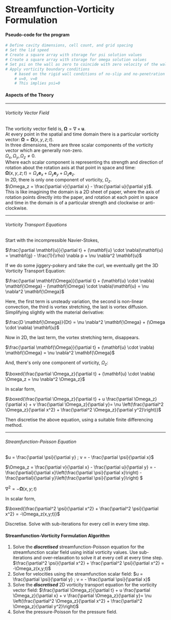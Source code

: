 Streamfunction-Vorticity Formulation
====================================

#### Pseudo-code for the program
```python
# Define cavity dimensions, cell count, and grid spacing
# Set the lid speed
# Create a square array with storage for psi solution values
# Create a square array with storage for omega solution values
# Set psi on the wall as zero to coincide with zero velocity of the walls
# Apply vorticity boundary conditions 
    # based on the rigid wall conditions of no-slip and no-penetration
    # u=0, v=0
    # This implies psi=0
```

#### Aspects of the Theory

------------------------------------------

###### Vorticity Vector Field
The vorticity vector field is,
$\mathbf{\Omega} = \nabla \times \mathbf{u}$.\
At every point in the spatial and time domain there is a particular vorticity vector:
$\mathbf{\Omega} = \mathbf{\Omega}(x,y,z;t)$.\
In three dimensions, there are three scalar components of the vorticity vector which are generally non-zero.\
$\Omega_x, \Omega_y, \Omega_z \ne 0$.\
Where each scalar component is representing ths strength and direction of rotation about the rotation axis at that point in space and time:\
$\mathbf{\Omega}(x,y,z;t) = \Omega_x \mathbf{e}_x + \Omega_y \mathbf{e}_y + \Omega_z \mathbf{e}_z$.\
In 2D, there is only one component of vorticity, $\Omega_z$.\
$\Omega_z = \frac{\partial v}{\partial x} - \frac{\partial u}{\partial y}$.\
This is like imagining the domain is a 2D sheet of paper, where the axis of rotation points directly into the paper, and rotation at each point in space and time in the domain is of a particular strength and clockwise or anti-clockwise.

-----------------------------------------

###### Vorticity Transport Equations

Start with the incompressible Navier-Stokes,

$\frac{\partial \mathbf{u}}{\partial t} + (\mathbf{u} \cdot \nabla)\mathbf{u} = \mathbf{g} - \frac{1}{\rho} \nabla p + \nu \nabla^2 \mathbf{u}$

If we do some jiggery-pokery and take the curl, we eventually get the 3D Vorticity Transport Equation:

$\frac{\partial \mathbf{\Omega}}{\partial t} + (\mathbf{u} \cdot \nabla) \mathbf{\Omega} - (\mathbf{\Omega} \cdot \nabla)\mathbf{u} = \nu \nabla^2 \mathbf{\Omega}$

Here, the first term is unsteady variation, the second is non-linear convection, the third is vortex stretching, the last is vortex diffusion. Simplifying slightly with the material derivative:

$\frac{D \mathbf{\Omega}}{Dt} = \nu \nabla^2 \mathbf{\Omega} + (\Omega \cdot \nabla) \mathbf{u}$

Now in 2D, the last term, the vortex stretching term, disappears.

$\frac{\partial \mathbf{\Omega}}{\partial t} + (\mathbf{u} \cdot \nabla) \mathbf{\Omega} = \nu \nabla^2 \mathbf{\Omega}$

And, there's only one component of vorticity, $\Omega_z$:

$\boxed{\frac{\partial \Omega_z}{\partial t} + (\mathbf{u} \cdot \nabla) \Omega_z = \nu \nabla^2 \Omega_z}$

In scalar form,

$\boxed{\frac{\partial \Omega_z}{\partial t} + u \frac{\partial \Omega_z}{\partial x} + v \frac{\partial \Omega_z}{\partial y}= \nu \left(\frac{\partial^2 \Omega_z}{\partial x^2} + \frac{\partial^2 \Omega_z}{\partial y^2}\right)}$

Then discretise the above equation, using a suitable finite differencing method.

-------------------------------

###### Streamfunction-Poisson Equation

$u = \frac{\partial \psi}{\partial y} ; v = - \frac{\partial \psi}{\partial x}$

$\Omega_z = \frac{\partial v}{\partial x} - \frac{\partial u}{\partial y} = -\frac{\partial}{\partial x}\left(\frac{\partial \psi}{\partial x}\right) - \frac{\partial}{\partial y}\left(\frac{\partial \psi}{\partial y}\right) $

$\nabla^2 = -{\mathbf{\Omega}(x,y;t)}$

In scalar form,

$\boxed{\frac{\partial^2 \psi}{\partial x^2} + \frac{\partial^2 \psi}{\partial x^2} = -\Omega_z(x,y;t)}$

Discretise. Solve with sub-iterations for every cell in every time step.

#### Streamfunction-Vorticity Formulation Algorithm

1. Solve the _**discretised**_ streamfunction-Poisson equation for the streamfunction scalar field using initial vorticity values. Use sub-iterations and over-relaxation to solve it at every cell at every time step.
$\frac{\partial^2 \psi}{\partial x^2} + \frac{\partial^2 \psi}{\partial x^2} = -\Omega_z(x,y;t)$
2. Solve for velocities using the streamfunction scalar field:
$u = \frac{\partial \psi}{\partial y} ; v = - \frac{\partial \psi}{\partial x}$
3. Solve the _**discretised**_ 2D vorticity transport equation for the vorticity vector field:
$\frac{\partial \Omega_z}{\partial t} + u \frac{\partial \Omega_z}{\partial x} + v \frac{\partial \Omega_z}{\partial y}= \nu \left(\frac{\partial^2 \Omega_z}{\partial x^2} + \frac{\partial^2 \Omega_z}{\partial y^2}\right)$
4. Solve the pressure-Poisson for the pressure field.



